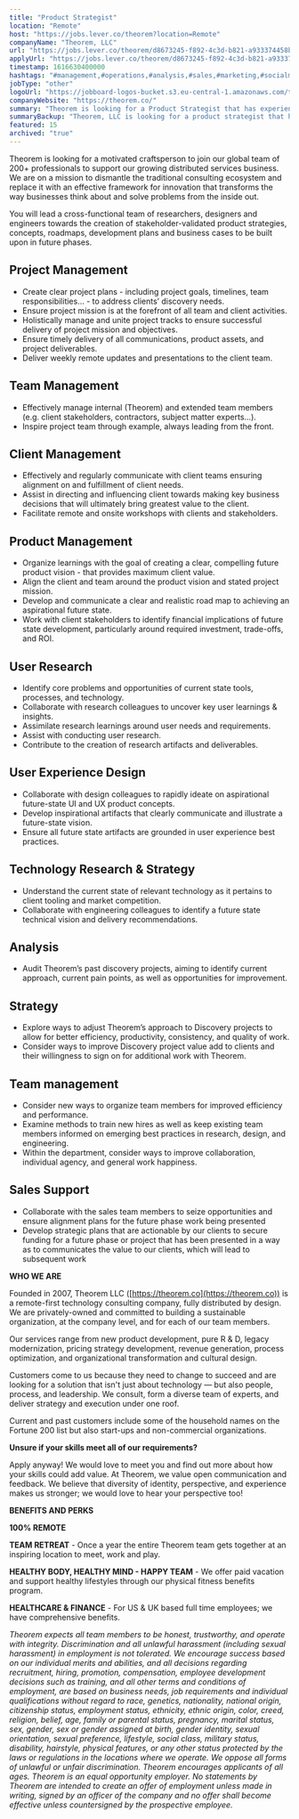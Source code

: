```yaml
---
title: "Product Strategist"
location: "Remote"
host: "https://jobs.lever.co/theorem?location=Remote"
companyName: "Theorem, LLC"
url: "https://jobs.lever.co/theorem/d8673245-f892-4c3d-b821-a933374458b2"
applyUrl: "https://jobs.lever.co/theorem/d8673245-f892-4c3d-b821-a933374458b2/apply"
timestamp: 1616630400000
hashtags: "#management,#operations,#analysis,#sales,#marketing,#socialmedia,#ui/ux,#photoshop,#finance,#optimization"
jobType: "other"
logoUrl: "https://jobboard-logos-bucket.s3.eu-central-1.amazonaws.com/theorem-llc"
companyWebsite: "https://theorem.co/"
summary: "Theorem is looking for a Product Strategist that has experience in: #management, #operations #analysis."
summaryBackup: "Theorem, LLC is looking for a product strategist that has experience in: #ui/ux, #management, #operations."
featured: 15
archived: "true"
---
```


Theorem is looking for a motivated craftsperson to join our global team of 200+ professionals to support our growing distributed services business. We are on a mission to dismantle the traditional consulting ecosystem and replace it with an effective framework for innovation that transforms the way businesses think about and solve problems from the inside out.

You will lead a cross-functional team of researchers, designers and engineers towards the creation of stakeholder-validated product strategies, concepts, roadmaps, development plans and business cases to be built upon in future phases.

## Project Management

*   Create clear project plans - including project goals, timelines, team responsibilities… - to address clients’ discovery needs.
*   Ensure project mission is at the forefront of all team and client activities.
*   Holistically manage and unite project tracks to ensure successful delivery of project mission and objectives.
*   Ensure timely delivery of all communications, product assets, and project deliverables.
*   Deliver weekly remote updates and presentations to the client team.

## Team Management

*   Effectively manage internal (Theorem) and extended team members (e.g. client stakeholders, contractors, subject matter experts…).
*   Inspire project team through example, always leading from the front.

## Client Management

*   Effectively and regularly communicate with client teams ensuring alignment on and fulfillment of client needs.
*   Assist in directing and influencing client towards making key business decisions that will ultimately bring greatest value to the client.
*   Facilitate remote and onsite workshops with clients and stakeholders.

## Product Management

*   Organize learnings with the goal of creating a clear, compelling future product vision - that provides maximum client value.
*   Align the client and team around the product vision and stated project mission.
*   Develop and communicate a clear and realistic road map to achieving an aspirational future state.
*   Work with client stakeholders to identify financial implications of future state development, particularly around required investment, trade-offs, and ROI.

## User Research

*   Identify core problems and opportunities of current state tools, processes, and technology.
*   Collaborate with research colleagues to uncover key user learnings & insights.
*   Assimilate research learnings around user needs and requirements.
*   Assist with conducting user research.
*   Contribute to the creation of research artifacts and deliverables.

## User Experience Design

*   Collaborate with design colleagues to rapidly ideate on aspirational future-state UI and UX product concepts.
*   Develop inspirational artifacts that clearly communicate and illustrate a future-state vision.
*   Ensure all future state artifacts are grounded in user experience best practices.

## Technology Research & Strategy

*   Understand the current state of relevant technology as it pertains to client tooling and market competition.
*   Collaborate with engineering colleagues to identify a future state technical vision and delivery recommendations.

## Analysis

*   Audit Theorem’s past discovery projects, aiming to identify current approach, current pain points, as well as opportunities for improvement.

## Strategy

*   Explore ways to adjust Theorem’s approach to Discovery projects to allow for better efficiency, productivity, consistency, and quality of work.
*   Consider ways to improve Discovery project value add to clients and their willingness to sign on for additional work with Theorem.

## Team management

*   Consider new ways to organize team members for improved efficiency and performance.
*   Examine methods to train new hires as well as keep existing team members informed on emerging best practices in research, design, and engineering.
*   Within the department, consider ways to improve collaboration, individual agency, and general work happiness.

## Sales Support

*   Collaborate with the sales team members to seize opportunities and ensure alignment plans for the future phase work being presented
*   Develop strategic plans that are actionable by our clients to secure funding for a future phase or project that has been presented in a way as to communicates the value to our clients, which will lead to subsequent work

**WHO WE ARE**

Founded in 2007, Theorem LLC ([https://theorem.co](https://theorem.co)) is a remote-first technology consulting company, fully distributed by design. We are privately-owned and committed to building a sustainable organization, at the company level, and for each of our team members.

Our services range from new product development, pure R & D, legacy modernization, pricing strategy development, revenue generation, process optimization, and organizational transformation and cultural design.

Customers come to us because they need to change to succeed and are looking for a solution that isn't just about technology — but also people, process, and leadership. We consult, form a diverse team of experts, and deliver strategy and execution under one roof.

Current and past customers include some of the household names on the Fortune 200 list but also start-ups and non-commercial organizations.

**Unsure if your skills meet all of our requirements?**

Apply anyway! We would love to meet you and find out more about how your skills could add value. At Theorem, we value open communication and feedback. We believe that diversity of identity, perspective, and experience makes us stronger; we would love to hear your perspective too!

**BENEFITS AND PERKS**

**100% REMOTE**

**TEAM RETREAT** - Once a year the entire Theorem team gets together at an inspiring location to meet, work and play.

**HEALTHY BODY, HEALTHY MIND - HAPPY TEAM** - We offer paid vacation and support healthy lifestyles through our physical fitness benefits program.

**HEALTHCARE & FINANCE** \- For US & UK based full time employees; we have comprehensive benefits.

_Theorem expects all team members to be honest, trustworthy, and operate with integrity. Discrimination and all unlawful harassment (including sexual harassment) in employment is not tolerated. We encourage success based on our individual merits and abilities, and all decisions regarding recruitment, hiring, promotion, compensation, employee development decisions such as training, and all other terms and conditions of employment, are based on business needs, job requirements and individual qualifications without regard to race, genetics, nationality, national origin, citizenship status, employment status, ethnicity, ethnic origin, color, creed, religion, belief, age, family or parental status, pregnancy, marital status, sex, gender, sex or gender assigned at birth, gender identity, sexual orientation, sexual preference, lifestyle, social class, military status, disability, hairstyle, physical features, or any other status protected by the laws or regulations in the locations where we operate. We oppose all forms of unlawful or unfair discrimination. Theorem encourages applicants of all ages. Theorem is an equal opportunity employer. No statements by Theorem are intended to create an offer of employment unless made in writing, signed by an officer of the company and no offer shall become effective unless countersigned by the prospective employee._
